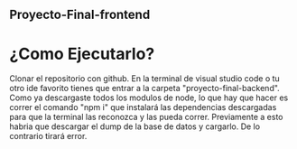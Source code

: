 ## Proyecto-Final-frontend
# ¿Como Ejecutarlo?
Clonar el repositorio con github. En la terminal de visual studio code o tu otro ide favorito tienes que entrar a la carpeta "proyecto-final-backend". Como ya descargaste todos los modulos de node, lo que hay que hacer es correr el comando "npm i" que instalará las dependencias descargadas para que la terminal las reconozca y las pueda correr. Previamente a esto habria que descargar el dump de la base de datos y cargarlo. De lo contrario tirará error.
